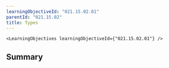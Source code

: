 ```yaml
---
learningObjectiveId: "021.15.02.01"
parentId: "021.15.02"
title: Types
---
```


```tsx eval
<LearningObjectives learningObjectiveId={"021.15.02.01"} />
```

## Summary
